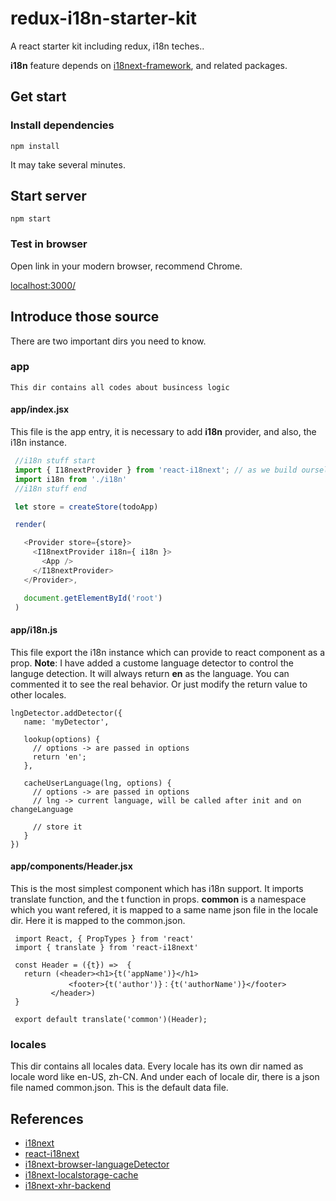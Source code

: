 # redux-i18n-starter-kit

A react starter kit including redux, i18n teches..

**i18n** feature depends on [i18next-framework](https://github.com/i18next/i18next), and related packages.

## Get start
### Install dependencies
```
npm install
```
It may take several minutes. 
## Start server
```
npm start
```
### Test in browser

Open link in your modern browser, recommend Chrome.

[localhost:3000/](http://localhost:3000/)

## Introduce those source
There are two important dirs you need to know.
### app

	This dir contains all codes about busincess logic
   
#### app/index.jsx
   This file is the app entry, it is necessary to add **i18n** provider, and also, the i18n instance.
   ```javascript
    //i18n stuff start
    import { I18nextProvider } from 'react-i18next'; // as we build ourself via webpack
    import i18n from './i18n'
	//i18n stuff end

    let store = createStore(todoApp)

    render(

      <Provider store={store}>
        <I18nextProvider i18n={ i18n }>
          <App />
        </I18nextProvider>
      </Provider>,

      document.getElementById('root')
    )
   ```
   
#### app/i18n.js
   This file export the i18n instance which can provide to react component as a prop.
   **Note**: I have added a custome language detector to control the languge detection. It will always return **en** as the language. You can commented it to see the real behavior. Or just modify the return value to other locales.
   ```
   lngDetector.addDetector({
      name: 'myDetector',

      lookup(options) {
        // options -> are passed in options
        return 'en';
      },

      cacheUserLanguage(lng, options) {
        // options -> are passed in options
        // lng -> current language, will be called after init and on changeLanguage

        // store it
      }
  })
   ```
   
   
#### app/components/Header.jsx
   This is the most simplest component which has i18n support. It imports translate function, and the t function in props. **common** is a namespace which you want refered, it is mapped to a same name json file in the locale dir. Here it is mapped to the common.json.
   
   ```
   	import React, { PropTypes } from 'react'
    import { translate } from 'react-i18next'

    const Header = ({t}) =>  {
      return (<header><h1>{t('appName')}</h1>
                <footer>{t('author')}：{t('authorName')}</footer>
            </header>)
    }

    export default translate('common')(Header);
   
   ```
   
### locales

This dir contains all locales data. Every locale has its own dir named as locale word like en-US, zh-CN. And under each of locale dir, there is a json file named common.json. This is the default data file.


## References
* [i18next](https://github.com/i18next/i18next)
* [react-i18next](https://github.com/i18next/react-i18next)
* [i18next-browser-languageDetector](https://github.com/i18next/i18next-browser-languageDetector)
* [i18next-localstorage-cache](https://github.com/i18next/i18next-localstorage-cache)
* [i18next-xhr-backend](https://github.com/i18next/i18next-xhr-backend)


